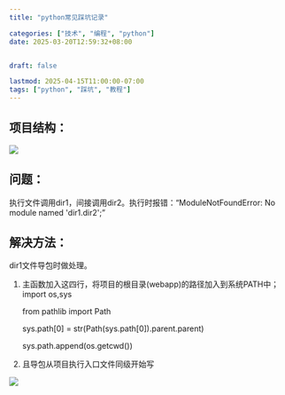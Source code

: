 ```yaml
---
title: "python常见踩坑记录"

categories: ["技术", "编程", "python"]
date: 2025-03-20T12:59:32+08:00


draft: false

lastmod: 2025-04-15T11:00:00-07:00
tags: ["python", "踩坑", "教程"]
---
```

## 项目结构：

![](https://guangpuyun.feishu.cn/space/api/box/stream/download/asynccode/?code=N2E4ZjQ0N2I5MmEwYWExMjg1YmVmOTcyZTBhNTk1ZTlfdXlaSzZjU09wSE5mR1AyYTBuYVg1SElQcHJIUENSVWpfVG9rZW46S3AyMmI4bFN1b2VjeG54V251Q2NzMHBhbm5nXzE3NDI0NjExMTk6MTc0MjQ2NDcxOV9WNA)

## 问题：

执行文件调用dir1，间接调用dir2。执行时报错：“ModuleNotFoundError: No module named 'dir1.dir2';”

## 解决方法：

dir1文件导包时做处理。

1. 主函数加入这四行，将项目的根目录(webapp)的路径加入到系统PATH中；
   import os,sys

   from pathlib import Path

   sys.path[0] = str(Path(sys.path[0]).parent.parent)

   sys.path.append(os.getcwd())
2. 且导包从项目执行入口文件同级开始写

![](https://guangpuyun.feishu.cn/space/api/box/stream/download/asynccode/?code=MzlhZjJjZjgzNzk4YjdjNzU2ZWQ1ZDdjMjA5ODI0MDZfTzN2ZmlQOVM0a1BERU95VkY1amZ5bTFXMEJsc09pTExfVG9rZW46UlgyTmJCdHdLb0I5Z2d4VktJcmNEbDNvblljXzE3NDI0NjExMTk6MTc0MjQ2NDcxOV9WNA)
